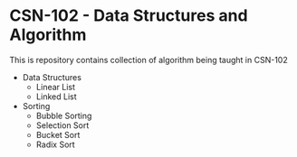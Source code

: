 # CSN-102 - Data Structures and Algorithm
This is repository contains collection of algorithm being taught in CSN-102

* Data Structures
    * Linear List
    * Linked List
* Sorting
    * Bubble Sorting
    * Selection Sort
    * Bucket Sort
    * Radix Sort
